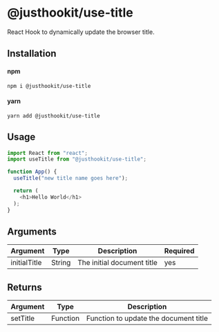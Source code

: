 # @justhookit/use-title
React Hook to dynamically update the browser title.

## Installation

#### npm
`npm i @justhookit/use-title`

#### yarn
`yarn add @justhookit/use-title`

## Usage
```js
import React from "react";
import useTitle from "@justhookit/use-title";

function App() {
  useTitle("new title name goes here");

  return (
    <h1>Hello World</h1>
  );
}
```

## Arguments
| Argument     | Type   | Description                | Required |
|--------------|--------|----------------------------|----------|
| initialTitle | String | The initial document title | yes      |

## Returns
| Argument | Type      | Description                           |
|----------|-----------|---------------------------------------|
| setTitle | Function  | Function to update the document title |